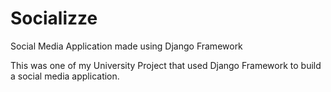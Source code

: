 # Socializze
Social Media Application made using Django Framework

This was one of my University Project that used Django Framework to build a social media application.
